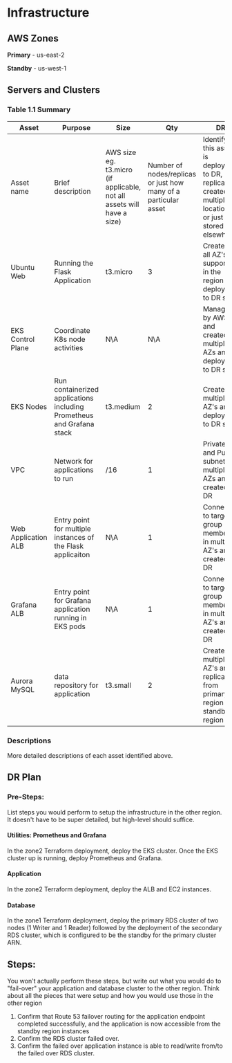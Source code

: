 # Infrastructure

## AWS Zones
**Primary** - us-east-2

**Standby** - us-west-1

## Servers and Clusters

### Table 1.1 Summary
| Asset      | Purpose           | Size                                                                   | Qty                                                             | DR                                                                                                           |
|------------|-------------------|------------------------------------------------------------------------|-----------------------------------------------------------------|--------------------------------------------------------------------------------------------------------------|
| Asset name | Brief description | AWS size eg. t3.micro (if applicable, not all assets will have a size) | Number of nodes/replicas or just how many of a particular asset | Identify if this asset is deployed to DR, replicated, created in multiple locations or just stored elsewhere |
| Ubuntu Web | Running the Flask Application | t3.micro | 3 | Created in all AZ's supported in the region and deployed to DR site |
| EKS Control Plane | Coordinate K8s node activities | N\A | N\A | Managed by AWS and created in multiple AZs and deployed to DR site|
| EKS Nodes | Run containerized applications including Prometheus and Grafana stack | t3.medium | 2 | Created in multiple AZ's and deployed to DR site |
| VPC | Network for applications to run | /16 | 1 | Private and Public subnets in multiple AZs and created in DR |
| Web Application ALB | Entry point for multiple instances of the Flask applicaiton | N\A | 1 | Connected to target group members in multiple AZ's and created in DR |
| Grafana ALB | Entry point for Grafana application running in EKS pods | N\A | 1 | Connected to target group members in multiple AZ's and created in DR |
| Aurora MySQL| data repository for application | t3.small | 2 | Created in multiple AZ's and replicated from primary region to standby region |




### Descriptions
More detailed descriptions of each asset identified above.

## DR Plan
### Pre-Steps:
List steps you would perform to setup the infrastructure in the other region. It doesn't have to be super detailed, but high-level should suffice.

#### Utilities: Prometheus and Grafana

In the zone2 Terraform deployment, deploy the EKS cluster. Once the EKS cluster up is running, deploy Prometheus and Grafana.

#### Application
In the zone2 Terraform deployment, deploy the ALB and EC2 instances.

#### Database
In the zone1 Terraform deployment, deploy the primary RDS cluster of two nodes (1 Writer and 1 Reader) followed by the deployment of the secondary RDS cluster, which is configured to be the standby for the primary cluster ARN. 

## Steps:
You won't actually perform these steps, but write out what you would do to "fail-over" your application and database cluster to the other region. Think about all the pieces that were setup and how you would use those in the other region

1. Confirm that Route 53 failover routing for the application endpoint completed successfully, and the application is now accessible from the standby region instances
2. Confirm the RDS cluster failed over.
3. Confirm the failed over application instance is able to read/write from/to the failed over RDS cluster.
